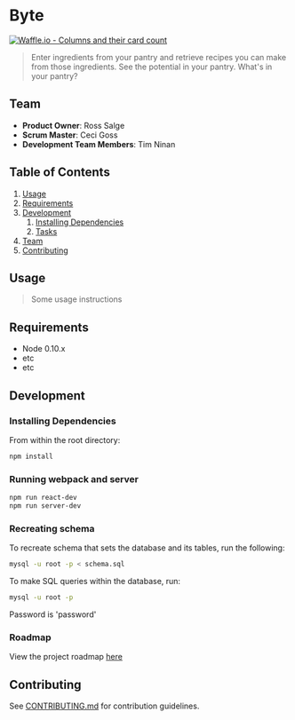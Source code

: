 # Byte
[![Waffle.io - Columns and their card count](https://badge.waffle.io/80a914d46b5bfb2b1f52e16fd9c246f0fb12991aecefdc4cb1c430a9f5128487.svg?columns=all)](https://waffle.io/cgoss95/hratx30-greenfield)

> Enter ingredients from your pantry and retrieve recipes you can make from those ingredients. See the potential in your pantry. What's in your pantry?

## Team

  - __Product Owner__: Ross Salge
  - __Scrum Master__: Ceci Goss
  - __Development Team Members__: Tim Ninan

## Table of Contents

1. [Usage](#Usage)
1. [Requirements](#requirements)
1. [Development](#development)
    1. [Installing Dependencies](#installing-dependencies)
    1. [Tasks](#tasks)
1. [Team](#team)
1. [Contributing](#contributing)

## Usage

> Some usage instructions

## Requirements

- Node 0.10.x
- etc
- etc

## Development

### Installing Dependencies

From within the root directory:

```sh
npm install
```

### Running webpack and server

```sh
npm run react-dev
npm run server-dev
```

### Recreating schema

To recreate schema that sets the database and its tables, run the following:

```sh
mysql -u root -p < schema.sql
```

To make SQL queries within the database, run:
``` sh
mysql -u root -p
```

Password is 'password'

### Roadmap

View the project roadmap [here](LINK_TO_PROJECT_ISSUES)


## Contributing

See [CONTRIBUTING.md](CONTRIBUTING.md) for contribution guidelines.
